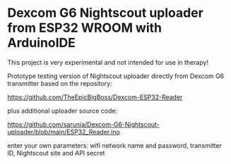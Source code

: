 # Dexcom G6 Nightscout uploader from ESP32 WROOM with ArduinoIDE
This project is very experimental and not intended for use in therapy!

Prototype testing version of Nightscout uploader directly from Dexcom G6 transmitter
based on the repository:

https://github.com/TheEpicBigBoss/Dexcom-ESP32-Reader

plus additional uploader source code:

https://github.com/sarunia/Dexcom-G6-Nightscout-uploader/blob/main/ESP32_Reader.ino

enter your own parameters: wifi network name and password, transmitter ID, Nightscout site and API secret
